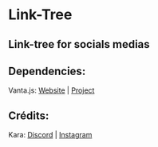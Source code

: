 # Link-Tree
Link-tree for socials medias
---
## Dependencies:

Vanta.js: [Website](https://www.vantajs.com/) | [Project](https://github.com/tengbao/vanta)

## Crédits:

Kara: [Discord](https://discord.gg/6qzkefEvRB) | [Instagram](https://www.instagram.com/kara_0905) 
